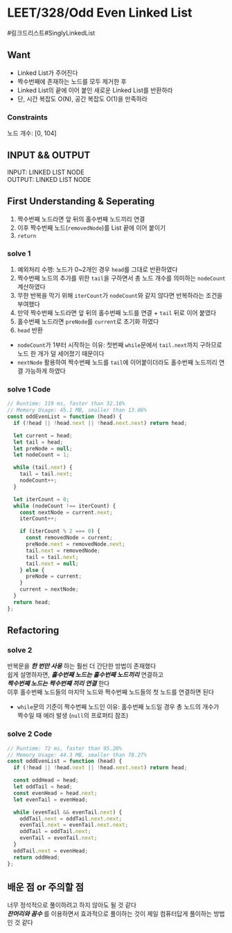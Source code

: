 # LEET/328/Odd Even Linked List

#링크드리스트#SinglyLinkedList

## Want

- Linked List가 주어진다
- 짝수번째에 존재하는 노드를 모두 제거한 후
- Linked List의 끝에 이어 붙인 새로운 Linked List를 반환하라
- 단, 시간 복잡도 O(N), 공간 복잡도 O(1)을 만족하라

### Constraints

노드 개수: [0, 104]

## INPUT && OUTPUT

INPUT: LINKED LIST NODE  
OUTPUT: LINKED LIST NODE

## First Understanding & Seperating

1. 짝수번째 노드라면 앞 뒤의 홀수번째 노드끼리 연결
2. 이후 짝수번째 노드(`removedNode`)를 List 끝에 이어 붙이기
3. `return`

### solve 1

1. 예외처리 수행: 노드가 0~2개인 경우 `head`를 그대로 반환하였다
2. 짝수번째 노드의 추가를 위한 `tail`을 구하면서 총 노드 개수를 의미하는 `nodeCount` 계산하였다
3. 무한 반복을 막기 위해 `iterCount`가 `nodeCount`와 같지 않다면 반복하라는 조건을 부여했다
4. 만약 짝수번째 노드라면 앞 뒤의 홀수번째 노드를 연결 + `tail` 뒤로 이어 붙였다
5. 홀수번째 노드라면 `preNode`를 `current`로 초기화 하였다
6. `head` 반환

- `nodeCount`가 1부터 시작하는 이유: 첫번째 `while`문에서 `tail.next`까지 구하므로 노드 한 개가 덜 세어졌기 때문이다
- `nextNode` 활용하여 짝수번째 노드를 `tail`에 이어붙이더라도 홀수번째 노드끼리 연결 가능하게 하였다

### solve 1 Code

```js
// Runtime: 119 ms, faster than 32.16%
// Memory Usage: 45.1 MB, smaller than 13.06%
const oddEvenList = function (head) {
  if (!head || !head.next || !head.next.next) return head;

  let current = head;
  let tail = head;
  let preNode = null;
  let nodeCount = 1;

  while (tail.next) {
    tail = tail.next;
    nodeCount++;
  }

  let iterCount = 0;
  while (nodeCount !== iterCount) {
    const nextNode = current.next;
    iterCount++;

    if (iterCount % 2 === 0) {
      const removedNode = current;
      preNode.next = removedNode.next;
      tail.next = removedNode;
      tail = tail.next;
      tail.next = null;
    } else {
      preNode = current;
    }
    current = nextNode;
  }
  return head;
};
```

## Refactoring

### solve 2

반복문을 **_한 번만 사용_** 하는 훨씬 더 간단한 방법이 존재했다  
쉽게 설명하자면, **_홀수번째 노드는 홀수번째 노드끼리_** 연결하고  
**_짝수번째 노드는 짝수번쨰 끼리 연결_** 한다  
이후 홀수번째 노드들의 마지막 노드와 짝수번째 노드들의 첫 노드를 연결하면 된다

- `while`문의 기준이 짝수번째 노드인 이유: 홀수번째 노드일 경우 총 노드의 개수가 짝수일 때 에러 발생 (`null`의 프로퍼티 참조)

### solve 2 Code

```js
// Runtime: 72 ms, faster than 95.28%
// Memory Usage: 44.3 MB, smaller than 78.27%
const oddEvenList = function (head) {
  if (!head || !head.next || !head.next.next) return head;

  const oddHead = head;
  let oddTail = head;
  const evenHead = head.next;
  let evenTail = evenHead;

  while (evenTail && evenTail.next) {
    oddTail.next = oddTail.next.next;
    evenTail.next = evenTail.next.next;
    oddTail = oddTail.next;
    evenTail = evenTail.next;
  }
  oddTail.next = evenHead;
  return oddHead;
};
```

## 배운 점 or 주의할 점

너무 정석적으로 풀이하려고 하지 않아도 될 것 같다  
**_잔머리와 꼼수_** 를 이용하면서 효과적으로 풀이하는 것이 제일 컴퓨터답게 풀이하는 방법인 것 같다
